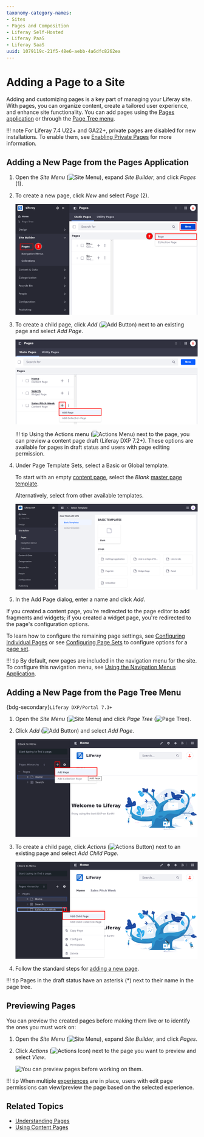 ```yaml
---
taxonomy-category-names:
- Sites
- Pages and Composition
- Liferay Self-Hosted
- Liferay PaaS
- Liferay SaaS
uuid: 1079119c-21f5-48e6-aebb-4a6dfc8262ea
---
```


# Adding a Page to a Site

Adding and customizing pages is a key part of managing your Liferay site. With pages, you can organize content, create a tailored user experience, and enhance site functionality. You can add pages using the [Pages application](#adding-a-new-page-from-the-pages-application) or through the [Page Tree menu](#adding-a-new-page-from-the-page-tree-menu).

!!! note
    For Liferay 7.4 U22+ and GA22+, private pages are disabled for new installations. To enable them, see [Enabling Private Pages](../understanding-pages.md#enabling-private-pages) for more information.

## Adding a New Page from the Pages Application

1. Open the *Site Menu* (![Site Menu](../../../images/icon-menu.png)), expand *Site Builder*, and click *Pages* (1).

1. To create a new page, click *New* and select *Page* (2).

   ![Add a page to the site.](./adding-a-page-to-a-site/images/01.png)

1. To create a child page, click *Add* (![Add Button](../../../images/icon-add-app.png)) next to an existing page and select *Add Page*.

   ![Click Add next to an exiting page to create a new child page.](./adding-a-page-to-a-site/images/02.png)

   !!! tip
       Using the Actions menu (![Actions Menu](../../../images/icon-actions.png)) next to the page, you can preview a content page draft (Liferay DXP 7.2+). These options are available for pages in draft status and users with page editing permission.

1. Under Page Template Sets, select a Basic or Global template.

   To start with an empty [content page](../understanding-pages.md#page-types), select the *Blank* [master page template](../defining-headers-and-footers/master-page-templates.md).

   Alternatively, select from other available templates.

   ![Select a Basic or Global template for your page.](./adding-a-page-to-a-site/images/03.png)

1. In the Add Page dialog, enter a name and click *Add*.

If you created a content page, you're redirected to the page editor to add fragments and widgets; if you created a widget page, you're redirected to the page's configuration options.

To learn how to configure the remaining page settings, see [Configuring Individual Pages](../page-settings/configuring-individual-pages.md) or see [Configuring Page Sets](../page-settings/configuring-page-sets.md) to configure options for a [page set](../understanding-pages.md#page-sets).

!!! tip
    By default, new pages are included in the navigation menu for the site. To configure this navigation menu, see [Using the Navigation Menus Application](../../site-navigation/configuring-menu-displays.md).

## Adding a New Page from the Page Tree Menu

{bdg-secondary}`Liferay DXP/Portal 7.3+`

1. Open the *Site Menu* (![Site Menu](../../../images/icon-menu.png)) and click *Page Tree* (![Page Tree](../../../images/icon-page-tree.png)).

1. Click *Add* (![Add Button](../../../images/icon-add-app.png)) and select *Add Page*.

   ![Adding a new page using the page tree menu.](adding-a-page-to-a-site/images/04.png)

1. To create a child page, click *Actions* (![Actions Button](../../../images/icon-actions.png)) next to an existing page and select *Add Child Page*.

   ![Adding a child page using the page tree menu.](adding-a-page-to-a-site/images/05.png)

1. Follow the standard steps for [adding a new page](#adding-a-new-page).

!!! tip
    Pages in the draft status have an asterisk (*) next to their name in the page tree.

## Previewing Pages

You can preview the created pages before making them live or to identify the ones you must work on:

1. Open the *Site Menu* (![Site Menu](../../../images/icon-menu.png)), expand *Site Builder*, and click *Pages*.

1. Click *Actions* (![Actions Icon](../../../images/icon-actions.png)) next to the page you want to preview and select *View*.

   ![You can preview pages before working on them.](./adding-a-page-to-a-site/images/06.png)

!!! tip
    When multiple [experiences](../../personalizing-site-experience/experience-personalization/creating-and-managing-experiences.md) are in place, users with edit page permissions can view/preview the page based on the selected experience.

## Related Topics

- [Understanding Pages](../understanding-pages.md)
- [Using Content Pages](../using-content-pages.md)

